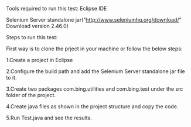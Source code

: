
Tools required to run this test:
Eclipse IDE

Selenium Server standalone jar("http://www.seleniumhq.org/download/"  Download version 2.46.0)

Steps to run this test:

First way is to clone the prject in your machine or follow the below steps:

1.Create a project in Eclipse

2.Configure the build path and add the Selenium Server standalone jar file to it.

3.Create two packages com.bing.utilities and com.bing.test under the src folder of the project.

4.Create java files as shown in the project structure and copy the code.

5.Run Test.java and see the results.

